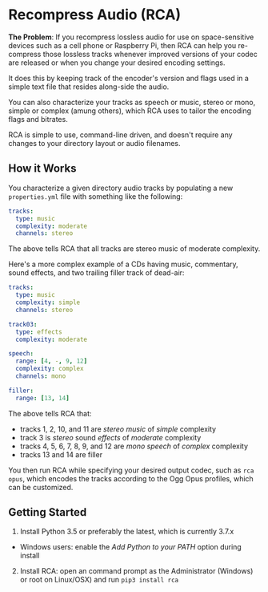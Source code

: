 # Recompress Audio (RCA)

**The Problem**: If you recompress lossless audio for use on
space-sensitive devices such as a cell phone or Raspberry Pi, then RCA
can help you re-compress those lossless tracks whenever improved
versions of your codec are released or when you change your desired
encoding settings.

It does this by keeping track of the encoder's version and flags used in
a simple text file that resides along-side the audio.

You can also characterize your tracks as speech or music, stereo or
mono, simple or complex (amung others), which RCA uses to tailor the
encoding flags and bitrates.

RCA is simple to use, command-line driven, and doesn't require any
changes to your directory layout or audio filenames.

## How it Works

You characterize a given directory audio tracks by populating a new
`properties.yml` file with something like the following:

```yaml
tracks:
  type: music
  complexity: moderate
  channels: stereo
```

The above tells RCA that all tracks are stereo music of moderate
complexity.

Here's a more complex example of a CDs having music, commentary, sound
effects, and two trailing filler track of dead-air:

```yaml
tracks:
  type: music
  complexity: simple
  channels: stereo

track03:
  type: effects
  complexity: moderate

speech:
  range: [4, -, 9, 12]
  complexity: complex
  channels: mono

filler:
  range: [13, 14]
```

The above tells RCA that:
- tracks 1, 2, 10, and 11 are *stereo music* of *simple* complexity
- track 3 is *stereo* sound *effects* of *moderate* complexity
- tracks 4, 5, 6, 7, 8, 9, and 12 are *mono speech* of *complex* complexity
- tracks 13 and 14 are filler

You then run RCA while specifying your desired output codec, such as
`rca opus`, which encodes the tracks according to the Ogg Opus profiles,
which can be customized.

## Getting Started

1. Install Python 3.5 or preferably the latest, which is currently 3.7.x
  - Windows users: enable the *Add Python to your PATH* option during install

2. Install RCA: open an command prompt as the Administrator (Windows) or
root on Linux/OSX) and run `pip3 install rca`










